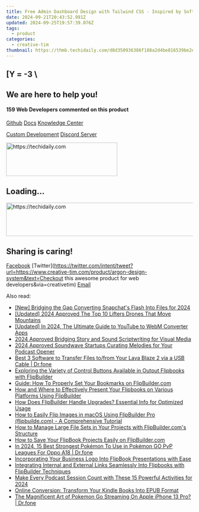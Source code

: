 ```yaml
---
title: Free Admin Dashboard Design with Tailwind CSS - Inspired by SoftUI FlowBite From Creative Tim
date: 2024-09-21T20:43:52.991Z
updated: 2024-09-25T19:57:39.076Z
tags:
  - product
categories:
  - creative-tim
thumbnail: https://thmb.techidaily.com/d8d350936386f188a2d4be816539be2eaee7c30695c76166aa925348b0ff1b74.jpg
---
```


## \[Y = -3 \

## We are here to help you!

#### 159 Web Developers commented on this product

[Github](https://github.com/creativetimofficial/argon-design-system) [Docs](https://tools.techidaily.com/creative-tim/products/) [Knowledge Center](https://tools.techidaily.com/creative-tim/products/) 

[Custom Development](https://tools.techidaily.com/creative-tim/products/) [Discord Server](https://discord.com/invite/FhCJCaHdQa) 

<!-- affiliate ads begin -->
<a href="https://aligracehair.sjv.io/c/5597632/2006941/19272" target="_top" id="2006941">
  <img src="//a.impactradius-go.com/display-ad/19272-2006941" border="0" alt="https://techidaily.com" width="300" height="90"/>
</a>
<img height="0" width="0" src="https://aligracehair.sjv.io/i/5597632/2006941/19272" style="position:absolute;visibility:hidden;" border="0" />
<!-- affiliate ads end -->

## Loading...

<!-- affiliate ads begin -->
<a href="https://appsumo.8odi.net/c/5597632/2037334/7443" target="_top" id="2037334">
  <img src="//a.impactradius-go.com/display-ad/7443-2037334" border="0" alt="https://techidaily.com" width="728" height="90"/>
</a>
<img height="0" width="0" src="https://appsumo.8odi.net/i/5597632/2037334/7443" style="position:absolute;visibility:hidden;" border="0" />
<!-- affiliate ads end -->

## Sharing is caring!

[Facebook](https://www.facebook.com/sharer/sharer.php?u=https://www.creative-tim.com/product/argon-design-system?src=sdkpreparse) [Twitter](https://twitter.com/intent/tweet?url=https://www.creative-tim.com/product/argon-design-system&text=Checkout this awesome product for web developers&via=creativetim) [Email](https://tools.techidaily.com/creative-tim/products/)

<ins class="adsbygoogle"
     style="display:block"
     data-ad-format="autorelaxed"
     data-ad-client="ca-pub-7571918770474297"
     data-ad-slot="1223367746"></ins>

<ins class="adsbygoogle"
     style="display:block"
     data-ad-client="ca-pub-7571918770474297"
     data-ad-slot="8358498916"
     data-ad-format="auto"
     data-full-width-responsive="true"></ins>

<span class="atpl-alsoreadstyle">Also read:</span>
<div><ul>
<li><a href="https://snapchat-videos.techidaily.com/new-bridging-the-gap-converting-snapchats-flash-into-files-for-2024/"><u>[New] Bridging the Gap Converting Snapchat's Flash Into Files for 2024</u></a></li>
<li><a href="https://fox-direct.techidaily.com/updated-2024-approved-the-top-10-lifters-drones-that-move-mountains/"><u>[Updated] 2024 Approved The Top 10 Lifters Drones That Move Mountains</u></a></li>
<li><a href="https://youtube-web.techidaily.com/ed-in-2024-the-ultimate-guide-to-youtube-to-webm-converter-apps/"><u>[Updated] In 2024, The Ultimate Guide to YouTube to WebM Converter Apps</u></a></li>
<li><a href="https://extra-tips.techidaily.com/2024-approved-bridging-story-and-sound-scriptwriting-for-visual-media/"><u>2024 Approved Bridging Story and Sound Scriptwriting for Visual Media</u></a></li>
<li><a href="https://extra-skills.techidaily.com/2024-approved-soundwave-startups-curating-melodies-for-your-podcast-opener/"><u>2024 Approved Soundwave Startups Curating Melodies for Your Podcast Opener</u></a></li>
<li><a href="https://blog-min.techidaily.com/best-3-software-to-transfer-files-tofrom-your-lava-blaze-2-via-a-usb-cable-drfone-by-drfone-transfer-from-android-transfer-from-android/"><u>Best 3 Software to Transfer Files to/from Your Lava Blaze 2 via a USB Cable | Dr.fone</u></a></li>
<li><a href="https://fox-zaraz.techidaily.com/exploring-the-variety-of-control-buttons-available-in-output-flipbooks-with-flipbuilder/"><u>Exploring the Variety of Control Buttons Available in Output Flipbooks with FlipBuilder</u></a></li>
<li><a href="https://fox-zaraz.techidaily.com/guide-how-to-properly-set-your-bookmarks-on-flipbuildercom/"><u>Guide: How To Properly Set Your Bookmarks on FlipBuilder.com</u></a></li>
<li><a href="https://fox-zaraz.techidaily.com/how-and-where-to-effectively-present-your-flipbooks-on-various-platforms-using-flipbuilder/"><u>How and Where to Effectively Present Your Flipbooks on Various Platforms Using FlipBuilder</u></a></li>
<li><a href="https://fox-zaraz.techidaily.com/how-does-flipbuilder-handle-upgrades-essential-info-for-optimized-usage/"><u>How Does FlipBuilder Handle Upgrades? Essential Info for Optimized Usage</u></a></li>
<li><a href="https://fox-zaraz.techidaily.com/how-to-easily-flip-images-in-macos-using-flipbuilder-pro-flipbuildecom-a-comprehensive-tutorial/"><u>How to Easily Flip Images in macOS Using FlipBuilder Pro (flipbuilde.com) - A Comprehensive Tutorial</u></a></li>
<li><a href="https://fox-zaraz.techidaily.com/how-to-manage-large-file-sets-in-your-projects-with-flipbuildercoms-structure/"><u>How to Manage Large File Sets in Your Projects with FlipBuilder.com's Structure</u></a></li>
<li><a href="https://fox-zaraz.techidaily.com/how-to-save-your-flipbook-projects-easily-on-flipbuildercom/"><u>How to Save Your FlipBook Projects Easily on FlipBuilder.com</u></a></li>
<li><a href="https://android-pokemon-go.techidaily.com/in-2024-15-best-strongest-pokemon-to-use-in-pokemon-go-pvp-leagues-for-oppo-a18-drfone-by-drfone-virtual-android/"><u>In 2024, 15 Best Strongest Pokémon To Use in Pokémon GO PvP Leagues For Oppo A18 | Dr.fone</u></a></li>
<li><a href="https://fox-zaraz.techidaily.com/incorporating-your-business-logo-into-flipbook-presentations-with-ease/"><u>Incorporating Your Business Logo Into FlipBook Presentations with Ease</u></a></li>
<li><a href="https://fox-zaraz.techidaily.com/integrating-internal-and-external-links-seamlessly-into-flipbooks-with-flipbuilder-techniques/"><u>Integrating Internal and External Links Seamlessly Into Flipbooks with FlipBuilder Techniques</u></a></li>
<li><a href="https://extra-support.techidaily.com/make-every-podcast-session-count-with-these-15-powerful-activities-for-2024/"><u>Make Every Podcast Session Count with These 15 Powerful Activities for 2024</u></a></li>
<li><a href="https://blog-min.techidaily.com/online-conversion-transform-your-kindle-books-into-epub-format/"><u>Online Conversion: Transform Your Kindle Books Into EPUB Format</u></a></li>
<li><a href="https://ios-pokemon-go.techidaily.com/the-magnificent-art-of-pokemon-go-streaming-on-apple-iphone-13-pro-drfone-by-drfone-virtual-ios/"><u>The Magnificent Art of Pokemon Go Streaming On Apple iPhone 13 Pro? | Dr.fone</u></a></li>
</ul></div>

